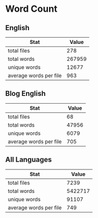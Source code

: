 # Word Count

## English

Stat | Value
---- | -----
total files | 278
total words | 267959
unique words | 12677
average words per file | 963

## Blog English

Stat | Value
---- | -----
total files | 68
total words | 47956
unique words | 6079
average words per file | 705

## All Languages

Stat | Value
---- | -----
total files | 7239
total words | 5422717
unique words | 91107
average words per file | 749
